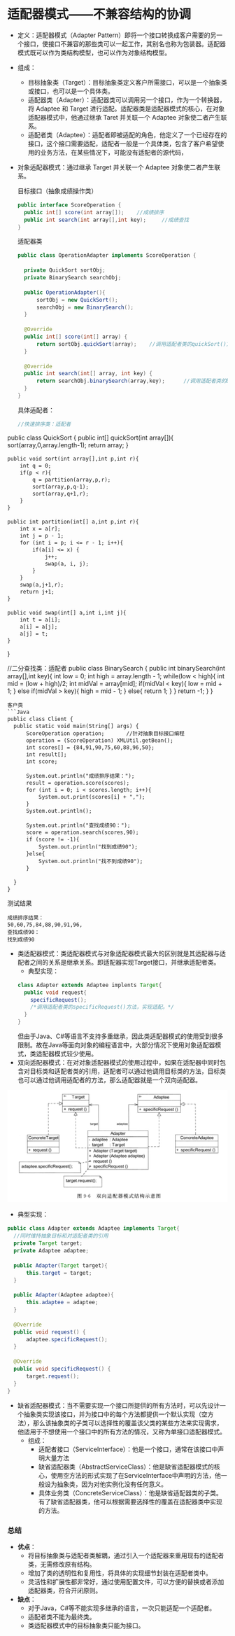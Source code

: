 # 适配器模式——不兼容结构的协调
+ 定义：适配器模式（Adapter Pattern）即将一个接口转换成客户需要的另一个接口，使接口不兼容的那些类可以一起工作，其别名也称为包装器。适配器模式既可以作为类结构模型，也可以作为对象结构模型。
+ 组成：
  + 目标抽象类（Target）：目标抽象类定义客户所需接口，可以是一个抽象类或接口，也可以是一个具体类。
  + 适配器类（Adapter）：适配器类可以调用另一个接口，作为一个转换器，将 Adaptee 和 Target 进行适配。适配器类是适配器模式的核心，在对象适配器模式中，他通过继承 Taret 并关联一个 Adaptee 对象使二者产生联系。
  + 适配者类（Adaptee）：适配者即被适配的角色，他定义了一个已经存在的接口，这个接口需要适配，适配者一般是一个具体类，包含了客户希望使用的业务方法，在某些情况下，可能没有适配者的源代码，
+ 对象适配器模式：通过继承 Target 并关联一个 Adaptee 对象使二者产生联系。

  目标接口（抽象成绩操作类）
  ```Java
  public interface ScoreOperation {
    public int[] score(int array[]);    //成绩排序
    public int search(int array[],int key);     //成绩查找
  }
  ```
  适配器类
  ```Java
  public class OperationAdapter implements ScoreOperation {

    private QuickSort sortObj;
    private BinarySearch searchObj;

    public OperationAdapter(){
        sortObj = new QuickSort();
        searchObj = new BinarySearch();
    }

    @Override
    public int[] score(int[] array) {
        return sortObj.quickSort(array);    //调用适配者类的quickSort()方法
    }

    @Override
    public int search(int[] array, int key) {
        return searchObj.binarySearch(array,key);      //调用适配者类的binarySearch()方法
    }
  }
  ```
  具体适配者：
  ```Java
  //快速排序类：适配者
public class QuickSort {
    public int[] quickSort(int array[]){
        sort(array,0,array.length-1);
        return array;
    }

    public void sort(int array[],int p,int r){
        int q = 0;
        if(p < r){
            q = partition(array,p,r);
            sort(array,p,q-1);
            sort(array,q+1,r);
        }
    }

    public int partition(int[] a,int p,int r){
        int x = a[r];
        int j = p - 1;
        for (int i = p; i <= r - 1; i++){
            if(a[i] <= x) {
                j++;
                swap(a, i, j);
            }
        }
        swap(a,j+1,r);
        return j+1;
    }

    public void swap(int[] a,int i,int j){
        int t = a[i];
        a[i] = a[j];
        a[j] = t;
    }
  }

  //二分查找类：适配者
public class BinarySearch {
    public int binarySearch(int array[],int key){
        int low = 0;
        int high = array.length - 1;
        while(low < high){
            int mid = (low + high)/2;
            int midVal = array[mid];
            if(midVal < key){
                low = mid + 1;
            }
            else if(midVal > key){
                high = mid - 1;
            }
            else{
                return 1;
            }
        }
        return -1;
    }
  }
  ```
  客户类
  ```Java
  public class Client {
    public static void main(String[] args) {
        ScoreOperation operation;       //针对抽象目标接口编程
        operation = (ScoreOperation) XMLUtil.getBean();
        int scores[] = {84,91,90,75,60,88,96,50};
        int result[];
        int score;

        System.out.println("成绩排序结果：");
        result = operation.score(scores);
        for (int i = 0; i < scores.length; i++){
            System.out.print(scores[i] + ",");
        }
        System.out.println();

        System.out.println("查找成绩90：");
        score = operation.search(scores,90);
        if (score != -1){
            System.out.println("找到成绩90");
        }else{
            System.out.println("找不到成绩90");
        }

    }
  }
  ```
  测试结果
  ```
  成绩排序结果：
  50,60,75,84,88,90,91,96,
  查找成绩90：
  找到成绩90
  ```
+ 类适配器模式：类适配器模式与对象适配器模式最大的区别就是其适配器与适配者之间的关系是继承关系。即适配器实现Target接口，并继承适配者类。
  + 典型实现：
  ```Java
  class Adapter extends Adaptee implents Target{
    public void request{
      specificRequest();
      /*调用适配者类的specificRequest()方法，实现适配。*/
    }
  }
  ```
  但由于Java、C#等语言不支持多重继承，因此类适配器模式的使用受到很多限制。故在Java等面向对象的编程语言中，大部分情况下使用对象适配器模式，类适配器模式较少使用。
+ 双向适配器模式：在对对象适配器模式的使用过程中，如果在适配器中同时包含对目标类和适配者类的引用，适配者可以通过他调用目标类的方法，目标类也可以通过他调用适配者的方法，那么适配器就是一个双向适配器。

 ![1](../NotePictures/Adapter/1.png)
  + 典型实现：
  ```Java
  public class Adapter extends Adaptee implements Target{
    //同时维持抽象目标和对适配者类的引用
    private Target target;
    private Adaptee adaptee;

    public Adapter(Target target){
        this.target = target;
    }

    public Adapter(Adaptee adaptee){
        this.adaptee = adaptee;
    }

    @Override
    public void request() {
        adaptee.specificRequest();
    }

    @Override
    public void specificRequest() {
        target.request();
    }
  }
  ```
+ 缺省适配器模式：当不需要实现一个接口所提供的所有方法时，可以先设计一个抽象类实现该接口，并为接口中的每个方法都提供一个默认实现（空方法），那么该抽象类的子类可以选择性的覆盖该父类的某些方法来实现需求，他适用于不想使用一个接口中的所有方法的情况，又称为单接口适配器模式。
  + 组成：
    + 适配者接口（ServiceInterface）：他是一个接口，通常在该接口中声明大量方法
    + 缺省适配器类（AbstractServiceClass）：他是缺省适配器模式的核心，使用空方法的形式实现了在ServiceInterface中声明的方法，他一般设为抽象类，因为对他实例化没有任何意义。
    + 具体业务类（ConcreteServiceClass）：他是缺省适配器类的子类。有了缺省适配器类，他可以根据需要选择性的覆盖在适配器类中实现的方法。

### 总结
+ **优点**：
  + 将目标抽象类与适配者类解耦，通过引入一个适配器来重用现有的适配者类，无需修改原有结构。
  + 增加了类的透明性和复用性，将具体的实现细节封装在适配者类中。
  + 灵活性和扩展性都非常好，通过使用配置文件，可以方便的替换或者添加适配器类，符合开闭原则。
+ **缺点**：
  + 对于Java，C#等不能实现多继承的语言，一次只能适配一个适配者。
  + 适配者类不能为最终类。
  + 类适配器模式中的目标抽象类只能为接口。
